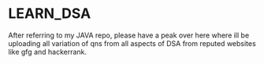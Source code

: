 # LEARN_DSA
After referring to my JAVA repo, please have a peak over here where ill be uploading all variation of qns from all aspects of DSA from reputed websites like gfg and hackerrank.
